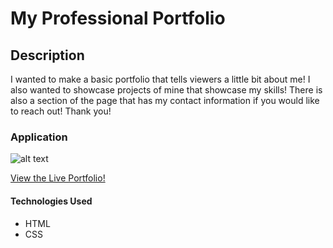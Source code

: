 # My Professional Portfolio

## Description 
I wanted to make a basic portfolio that tells viewers a little bit about me! I also wanted to showcase projects of mine that showcase my skills! There is also a section of the page that has my contact information if you would like to reach out! Thank you!

### Application 
![alt text](assets/images/live-site.png)

[View the Live Portfolio!](https://davidjaguilar104.github.io/my-professional-portfolio/)

#### Technologies Used
* HTML
* CSS